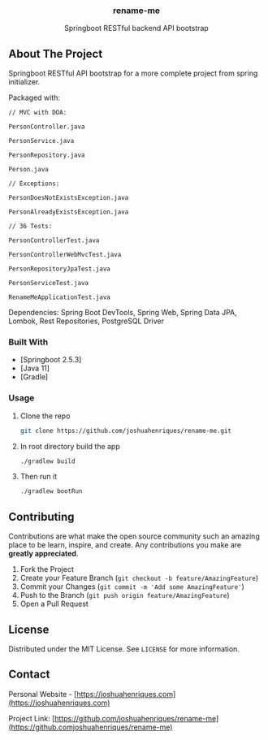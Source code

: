 <p align="center">
  <h3 align="center">rename-me</h3>
  <p align="center">
    Springboot RESTful backend API bootstrap
  </p>
</p>

<!-- ABOUT THE PROJECT -->
## About The Project
Springboot RESTful API bootstrap for a more complete project from spring initializer.

Packaged with:

    // MVC with DOA:    
    
    PersonController.java
    
    PersonService.java
    
    PersonRepository.java
    
    Person.java
    
    // Exceptions:

    PersonDoesNotExistsException.java
    
    PersonAlreadyExistsException.java
    
    // 36 Tests:

    PersonControllerTest.java
    
    PersonControllerWebMvcTest.java
    
    PersonRepositoryJpaTest.java
    
    PersonServiceTest.java
    
    RenameMeApplicationTest.java
    
Dependencies:
    Spring Boot DevTools,
    Spring Web,
    Spring Data JPA,
    Lombok,
    Rest Repositories,
    PostgreSQL Driver

### Built With

* [Springboot 2.5.3]
* [Java 11]
* [Gradle]

### Usage

1. Clone the repo
   ```sh
   git clone https://github.com/joshuahenriques/rename-me.git
   ```
3. In root directory build the app
   ```sh
   ./gradlew build
   ```
4. Then run it
   ```sh
   ./gradlew bootRun
   ```

<!-- CONTRIBUTING -->
## Contributing

Contributions are what make the open source community such an amazing place to be learn, inspire, and create. Any contributions you make are **greatly appreciated**.

1. Fork the Project
2. Create your Feature Branch (`git checkout -b feature/AmazingFeature`)
3. Commit your Changes (`git commit -m 'Add some AmazingFeature'`)
4. Push to the Branch (`git push origin feature/AmazingFeature`)
5. Open a Pull Request

<!-- LICENSE -->
## License

Distributed under the MIT License. See `LICENSE` for more information.

<!-- CONTACT -->
## Contact

Personal Website - [https://joshuahenriques.com](https://joshuahenriques.com)

Project Link: [https://github.com/joshuahenriques/rename-me](https://github.comjoshuahenriques/rename-me)
